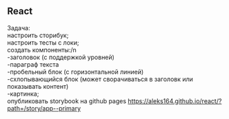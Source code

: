 ## React

Задача:  
настроить сторибук;  
настроить тесты с локи;  
создать компоненты:/n  
-заголовок (с поддержкой уровней)  
-параграф текста  
-пробельный блок (с горизонтальной линией)  
-схлопывающийся блок (может сворачиваться в заголовк или показывать контент)  
-картинка;  
опубликовать storybook на github pages https://aleks164.github.io/react/?path=/story/app--primary  
